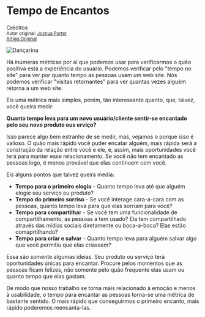Tempo de Encantos
=================
Créditos<br/>
<small>Autor original: [Joshua Porter](http://52weeksofux.com/)<br/>[Artigo Original](http://52weeksofux.com/post/866407309/time-to-delight)</small>

![Dançarina](http://media.tumblr.com/tumblr_l683g1K2N91qz8ohs.png "Dançarina")

Há inúmeras métricas por aí que podemos usar para verificarmos o quão positiva está a experiência do usuário. Podemos verificar pelo "tempo no site" para ver por quanto tempo as pessoas usam um web site. Nós podemos verificar "visitas retornantes" para ver quantas vezes alguém retorna a um web site.

Eis uma métrica mais simples, porém, tão interessante quanto, que, talvez, você queira medir:

**Quanto tempo leva para um novo usuário/cliente sentir-se encantado pelo seu novo produto ous erviço?**

Isso parece algo bem estranho de se medir, mas, vejamos o porque isso é valioso. O quão mais rápido você puder encatar alguém, mais rápida será a construção da relação entre você e ele, e, assim, mais oportunidades você terá para manter esse relacionamento. Se você não tem encantado as pessoas logo, é menos provável que elas continuem com você.

Eis alguns pontos que talvez queira media:

- **Tempo para o primeiro elogio** - Quanto tempo leva até que alguém elogie seu serviço ou produto?
- **Tempo do primeiro sorriso** - Se você interage cara-a-cara com as pessoas, quanto tempo leva para que elas sorriam para você?
- **Tempo para compartilhar** - Se você tem uma funcionalidade de compartilhamento, as pessoas a tem usado? Ela tem compartilhado através das mídias sociais diretamente ou boca-a-boca? Elas estão comaprtilhando?
- **Tempo para criar e salvar** - Quanto tempo leva para alguém salvar algo que você permitiu que elas criassem?

Essa são somente algumas ideias. Seu produto ou serviço terá oportunidades únicas para encantar. Procure pelos momentos que as pessoas ficam felizes, não somente pelo quão frequente elas usam ou quanto tempo que elas gastam.

De modo que nosso trabalho se torna mais relacionado à emoção e menos à usabilidade, o tempo para encantar as pessoas torna-se uma métrica de bastante sentido. O mais rápido que conseguirmos o primeiro encanto, mais rápido poderemos reencanta-las.
